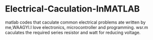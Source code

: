 # Electrical-Caculation-InMATLAB
matlab codes that caculate common electrical problems ate written by me,WAAGYI.I love electronics, microcontroller and programming.
wsr.m caculates the required series resistor and watt for reducing voltage.
